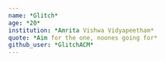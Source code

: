 ```yaml
---
name: *Glitch*
age: *20*
institution: *Amrita Vishwa Vidyapeetham*
quote: *Aim for the one, noones going for*
github_user: *GlitchACM*
---
```

